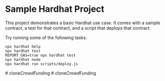 # Sample Hardhat Project

This project demonstrates a basic Hardhat use case. It comes with a sample contract, a test for that contract, and a script that deploys that contract.

Try running some of the following tasks:

```shell
npx hardhat help
npx hardhat test
REPORT_GAS=true npx hardhat test
npx hardhat node
npx hardhat run scripts/deploy.js
```
#   c l o n e _ C r o w d _ F u n d i n g  
 #   c l o n e _ C r o w d _ F u n d i n g  
 